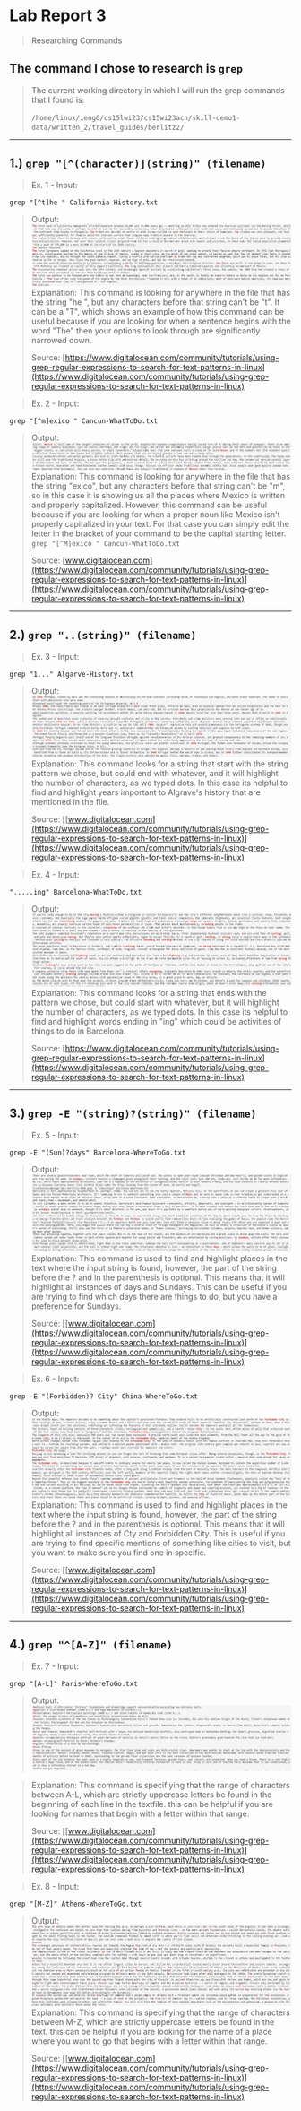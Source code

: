 # Lab Report 3
> Researching Commands

## The command I chose to research is `grep`
> The current working directory in which I will run the grep commands that I found is:
>
>   `/home/linux/ieng6/cs15lwi23/cs15wi23acn/skill-demo1-data/written_2/travel_guides/berlitz2/`
---
## 1.) `grep "[^(character)](string)" (filename)`
> Ex. 1 - Input:
```
grep "[^t]he " California-History.txt
```
> Output: 
![Image](L3-P1.png)
> Explanation: This command is looking for anywhere in the file that has the string "he ", but any characters before that string can't be "t". It can be a "T", which shows an example of how this command can be useful because if you are looking for when a sentence begins with the word "The" then your options to look through are significantly narrowed down.
> 
> Source: [https://www.digitalocean.com/community/tutorials/using-grep-regular-expressions-to-search-for-text-patterns-in-linux](https://www.digitalocean.com/community/tutorials/using-grep-regular-expressions-to-search-for-text-patterns-in-linux)

> Ex. 2 - Input:
```
grep "[^m]exico " Cancun-WhatToDo.txt
```
> Output: 
![Image](L3-P2.png)
> Explanation: This command is looking for anywhere in the file that has the string "exico", but any characters before that string can't be "m", so in this case it is showing us all the places where Mexico is written and properly capitalized. However, this command can be useful because if you are looking for when a proper noun like Mexico isn't properly capitalized in your text. For that case you can simply edit the letter in the bracket of your command to be the capital starting letter. `grep "[^M]exico " Cancun-WhatToDo.txt`
> 
> Source: [www.digitalocean.com](https://www.digitalocean.com/community/tutorials/using-grep-regular-expressions-to-search-for-text-patterns-in-linux)](https://www.digitalocean.com/community/tutorials/using-grep-regular-expressions-to-search-for-text-patterns-in-linux)
---
## 2.) `grep "..(string)" (filename)`
> Ex. 3 - Input:
```
grep "1..." Algarve-History.txt
```
> Output: 
![Image](L3-P3.png)
> Explanation: This command looks for a string that start with the string pattern we chose, but could end with whatever, and it will highlight the number of characters, as we typed dots. In this case its helpful to find and highlight years important to Algrave's history that are mentioned in the file.
> 
> Source: [[www.digitalocean.com](https://www.digitalocean.com/community/tutorials/using-grep-regular-expressions-to-search-for-text-patterns-in-linux)](https://www.digitalocean.com/community/tutorials/using-grep-regular-expressions-to-search-for-text-patterns-in-linux)

> Ex. 4  - Input:
```
".....ing" Barcelona-WhatToDo.txt
```
> Output: 
![Image](L3-P4.png)
> Explanation: This command looks for a string that ends with the pattern we chose, but could start with whatever, but it will highlight the number of characters, as we typed dots. In this case its helpful to find and highlight words ending in "ing" which could be activities of things to do in Barcelona.
> 
> Source: [https://www.digitalocean.com/community/tutorials/using-grep-regular-expressions-to-search-for-text-patterns-in-linux](https://www.digitalocean.com/community/tutorials/using-grep-regular-expressions-to-search-for-text-patterns-in-linux)

---
## 3.) `grep -E "(string)?(string)" (filename)`
> Ex. 5 - Input:
```
grep -E "(Sun)?days" Barcelona-WhereToGo.txt
```
> Output: 
![Image](L3-P5.png)
> Explanation: This command is used to find and highlight places in the text where the input string is found, however, the part of the string before the ? and in the parenthesis is optional. This means that it will highlight all instances of days and Sundays. This can be useful if you are trying to find which days there are things to do, but you have a preference for Sundays.
> 
> Source: [[www.digitalocean.com](https://www.digitalocean.com/community/tutorials/using-grep-regular-expressions-to-search-for-text-patterns-in-linux)](https://www.digitalocean.com/community/tutorials/using-grep-regular-expressions-to-search-for-text-patterns-in-linux)

> Ex. 6 - Input:
```
grep -E "(Forbidden)? City" China-WhereToGo.txt
```
> Output: 
![Image](L3-P6.png)
> Explanation: This command is used to find and highlight places in the text where the input string is found, however, the part of the string before the ? and in the parenthesis is optional. This means that it will highlight all instances of Cty and Forbidden City. This is useful if you are trying to find specific mentions of something like cities to visit, but you want to make sure you find one in specific.
> 
> Source: [[www.digitalocean.com](https://www.digitalocean.com/community/tutorials/using-grep-regular-expressions-to-search-for-text-patterns-in-linux)](https://www.digitalocean.com/community/tutorials/using-grep-regular-expressions-to-search-for-text-patterns-in-linux)

---
## 4.) `grep "^[A-Z]" (filename) `
> Ex. 7 - Input:
```
grep "[A-L]" Paris-WhereToGo.txt
```
> Output: 
![Image](L3-P7.png)

> Explanation: This command is specifiying that the range of characters between A-L, which are strictly uppercase letters be found in the beginning of each line in the textfile. this can be helpful if you are looking for names that begin with a letter within that range.
> 
> Source: [[www.digitalocean.com](https://www.digitalocean.com/community/tutorials/using-grep-regular-expressions-to-search-for-text-patterns-in-linux)](https://www.digitalocean.com/community/tutorials/using-grep-regular-expressions-to-search-for-text-patterns-in-linux)


> Ex. 8 - Input:
```
grep "[M-Z]" Athens-WhereToGo.txt
```
> Output: 
![Image](L3-P8.png)
> Explanation: This command is specifiying that the range of characters between M-Z, which are strictly uppercase letters be found in the text. this can be helpful if you are looking for the name of a place where you want to go that begins with a letter within that range.
> 
> Source: [[www.digitalocean.com](https://www.digitalocean.com/community/tutorials/using-grep-regular-expressions-to-search-for-text-patterns-in-linux)](https://www.digitalocean.com/community/tutorials/using-grep-regular-expressions-to-search-for-text-patterns-in-linux)
